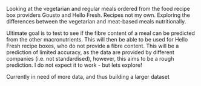 Looking at the vegetarian and regular meals ordered from the food recipe box providers Gousto and Hello Fresh. Recipes not my own.
Exploring the differences between the vegetarian and meat-based meals nutritionally.

Ultimate goal is to test to see if the fibre content of a meal can be predicted from the other macronutrients.
This will then be able to be used for Hello Fresh recipe boxes, who do not provide a fibre content.
This will be a prediction of limited accuracy, as the data are provided by different companies (i.e. not standardised), however, this aims to be a rough prediction.
I do not expect it to work - but lets explore!

Currently in need of more data, and thus building a larger dataset
